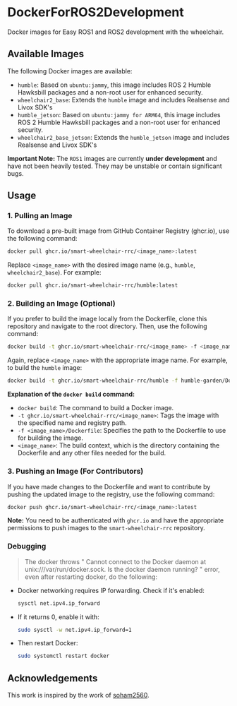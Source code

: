 # DockerForROS2Development
Docker images for Easy ROS1 and ROS2 development with the wheelchair.

## Available Images

The following Docker images are available:

-   `humble`:  Based on `ubuntu:jammy`, this image includes ROS 2 Humble Hawksbill packages and a non-root user for enhanced security.
-   `wheelchair2_base`:  Extends the `humble` image and includes Realsense and Livox SDK's
-   `humble_jetson`:  Based on `ubuntu:jammy for ARM64`, this image includes ROS 2 Humble Hawksbill packages and a non-root user for enhanced security.
-   `wheelchair2_base_jetson`:  Extends the `humble_jetson` image and includes Realsense and Livox SDK's 

**Important Note:** The `ROS1` images are currently **under development** and have not been heavily tested.  They may be unstable or contain significant bugs.
 
 
## Usage

### 1. Pulling an Image

To download a pre-built image from GitHub Container Registry (ghcr.io), use the following command:

```bash
docker pull ghcr.io/smart-wheelchair-rrc/<image_name>:latest
```

Replace `<image_name>` with the desired image name (e.g., `humble`, `wheelchair2_base`). For example:

```bash
docker pull ghcr.io/smart-wheelchair-rrc/humble:latest
```

### 2. Building an Image (Optional)

If you prefer to build the image locally from the Dockerfile, clone this repository and navigate to the root directory.  Then, use the following command:

```bash
docker build -t ghcr.io/smart-wheelchair-rrc/<image_name> -f <image_name>/Dockerfile <image_name>
```

Again, replace `<image_name>` with the appropriate image name. For example, to build the `humble` image:

```bash
docker build -t ghcr.io/smart-wheelchair-rrc/humble -f humble-garden/Dockerfile humble
```

**Explanation of the `docker build` command:**

*   `docker build`: The command to build a Docker image.
*   `-t ghcr.io/smart-wheelchair-rrc/<image_name>`:  Tags the image with the specified name and registry path.
*   `-f <image_name>/Dockerfile`: Specifies the path to the Dockerfile to use for building the image.
*   `<image_name>`:  The build context, which is the directory containing the Dockerfile and any other files needed for the build.

### 3. Pushing an Image (For Contributors)

If you have made changes to the Dockerfile and want to contribute by pushing the updated image to the registry, use the following command:

```bash
docker push ghcr.io/smart-wheelchair-rrc/<image_name>:latest
```

**Note:**  You need to be authenticated with `ghcr.io` and have the appropriate permissions to push images to the `smart-wheelchair-rrc` repository.

### Debugging 

>The docker throws " Cannot connect to the Docker daemon at unix:///var/run/docker.sock. Is the docker daemon running? " error, even after restarting docker, do the following:

- Docker networking requires IP forwarding. Check if it's enabled:
    ```bash
    sysctl net.ipv4.ip_forward
    ```
- If it returns 0, enable it with:
    ```bash
    sudo sysctl -w net.ipv4.ip_forward=1
    ```
- Then restart Docker:
    ```bash
    sudo systemctl restart docker
    ```

## Acknowledgements

This work is inspired by the work of [soham2560](https://github.com/soham2560/DockerForROS2Development).

